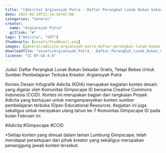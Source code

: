 ```yaml
---
title: "[Adicita] Argiansyah Putra - Daftar Perangkat Lunak Bukan Sekadar Gratis, Tetapi Bebas Untuk Sumber Pembelajaran Terbuka"
date: 2023-03-29T11:14:34+07:00
categories: "General"
creator: 
  name: "Argiansyah Putra"
  gitlink: "#"
tags: ["Adicita", "SPT"]
thumbnails: [assets/thumbnail.png]
images: [general/adicita-argiansyah-putra-daftar-perangkat-lunak-bukan-sekadar-gratis-tetapi-bebas-untuk-sumber-pembelajaran-terbuka/assets/thumbnail.png]
downloadfile: "assets/Argiansyah_Putra_-_Daftar_Perangkat_Lunak_Bukan_Sekadar_Gratis.zip"
license: "CC BY-SA 4.0"
---
```

Judul: Daftar Perangkat Lunak Bukan Sekadar Gratis, Tetapi Bebas Untuk Sumber Pembelajaran Terbuka
Kreator: Argiansyah Putra


<!--more-->


Kontes Desain Infografik Adicita (KDIA) merupakan kegiatan kontes desain yang digelar oleh Komunitas Gimpscape ID bersama Creative Commons Indonesia (CCID). Kontes ini merupakan bagian dari rangkaian Proyek Adicita yang bertujuan untuk mengampanyekan konten sumber pembelajaran terbuka (Open Educational Resource). Kegiatan ini juga sekaligus untuk merayakan ulang tahun ke-7 Komunitas Gimpscape ID pada bulan Februari ini.

#Adicita #Gimpscape #CCID

*Setiap konten yang dimuat dalam laman Lumbung Gimpscape, telah mendapat persetujuan dari pihak kreator yang sekaligus merupakan penanggung jawab konten tersebut.
